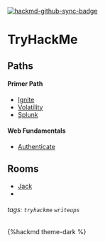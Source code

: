 [![hackmd-github-sync-badge](https://hackmd.io/UUI_Bm4cSySLAp4ff9ZaSw/badge)](https://hackmd.io/UUI_Bm4cSySLAp4ff9ZaSw)
# TryHackMe

Paths
---
#### Primer Path
- [Ignite](https://hackmd.io/Tj4tL3PiTRWAOZPbQ6LEOw)
- [Volatility](/SpPNUej1Qia4AsBHDGG7QQ)
- [Splunk](/7SYZvqHITFO1ZDY9MHTsYg)

#### Web Fundamentals
- [Authenticate](/dYoluWbSTDOhLYObPLWT8A)


Rooms
---
* [Jack](/qoHBDU8ZSLeIuzQmrTLkrA)
* 

###### tags: `tryhackme` `writeups`
{%hackmd theme-dark %}